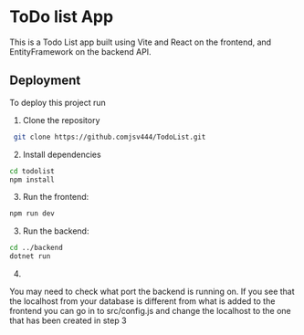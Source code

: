 # ToDo list App

This is a Todo List app built using Vite and React on the frontend, and EntityFramework on the backend API.



## Deployment

To deploy this project run

1. Clone the repository
```bash
 git clone https://github.comjsv444/TodoList.git
```
2. Install dependencies
```bash
cd todolist
npm install
```
3. Run the frontend:
```bash
npm run dev
```
3. Run the backend:
```bash
cd ../backend
dotnet run
```

4. 
You may need to check what port the backend is running on. If you see that the localhost from your database is different from what is added to the frontend you can go in to src/config.js and change the localhost to the one that has been created in step 3

